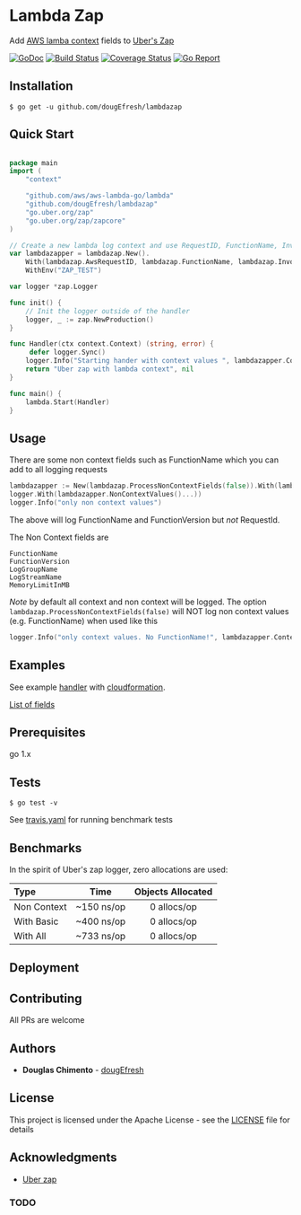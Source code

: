 # Lambda Zap

Add [AWS lamba context](https://github.com/aws/aws-lambda-go) fields to [Uber's Zap](https://github.com/uber-go/zap)

[![GoDoc][doc-img]][doc] [![Build Status][ci-img]][ci] [![Coverage Status][cov-img]][cov] [![Go Report][report-img]][report]

## Installation 
```shell
$ go get -u github.com/dougEfresh/lambdazap
```

## Quick Start

```go

package main
import (
    "context"

    "github.com/aws/aws-lambda-go/lambda"
    "github.com/dougEfresh/lambdazap"
    "go.uber.org/zap"
    "go.uber.org/zap/zapcore"
)

// Create a new lambda log context and use RequestID, FunctionName, InvokeFunctionArn and a variable from environment
var lambdazapper = lambdazap.New().
    With(lambdazap.AwsRequestID, lambdazap.FunctionName, lambdazap.InvokeFunctionArn).
    WithEnv("ZAP_TEST")

var logger *zap.Logger

func init() {
    // Init the logger outside of the handler
    logger, _ := zap.NewProduction()
}

func Handler(ctx context.Context) (string, error) {
     defer logger.Sync()
    logger.Info("Starting hander with context values ", lambdazapper.ContextValues(ctx)...)
    return "Uber zap with lambda context", nil
}

func main() {
    lambda.Start(Handler)
}

```




## Usage 

There are some non context fields such as FunctionName which you can add to all logging requests

```go
lambdazapper := New(lambdazap.ProcessNonContextFields(false)).With(lambdazap.FunctionName, lambdazap.FunctionVersion, lambdazap.AwsRequestID)
logger.With(lambdazapper.NonContextValues()...))
logger.Info("only non context values")
```

The above will log FunctionName and FunctionVersion but *not* RequestId. 

The Non Context fields are 
```shell
FunctionName
FunctionVersion
LogGroupName
LogStreamName
MemoryLimitInMB

```

*Note* by default all context and non context will be logged. 
The option `lambdazap.ProcessNonContextFields(false)` will NOT log non context values (e.g. FunctionName) when used like this
```go
logger.Info("only context values. No FunctionName!", lambdazapper.ContextValues()...)
```

## Examples
    
See example [handler](test/handler.go) with [cloudformation](test/test-template.yaml).
    
[List of fields](https://godoc.org/github.com/dougEfresh/lambdazap#LambdaField)


## Prerequisites

go 1.x

## Tests
    
```shell
$ go test -v

```

    
See [travis.yaml](.travis.yml) for running benchmark tests


## Benchmarks

In the spirit of Uber's zap logger, zero allocations are used: 

 | Type | Time | Objects Allocated |
 | :--- | :---: | :---: |
 | Non Context | ~150 ns/op | 0 allocs/op
 | With Basic | ~400 ns/op | 0 allocs/op
 | With All | ~733 ns/op | 0 allocs/op

## Deployment

## Contributing
 All PRs are welcome

## Authors

* **Douglas Chimento**  - [dougEfresh][me]

## License

This project is licensed under the Apache License - see the [LICENSE](LICENSE) file for details

## Acknowledgments

* [Uber zap][zap]

### TODO 

[doc-img]: https://godoc.org/github.com/dougEfresh/lambdazap?status.svg
[doc]: https://godoc.org/github.com/dougEfresh/lambdazap
[ci-img]: https://travis-ci.org/dougEfresh/lambdazap.svg?branch=master
[ci]: https://travis-ci.org/dougEfresh/lambdazap
[cov-img]: https://codecov.io/gh/dougEfresh/lambdazap/branch/master/graph/badge.svg
[cov]: https://codecov.io/gh/dougEfresh/lambdazap
[glide.lock]: https://github.com/uber-go/zap/blob/master/glide.lock
[zap]: https://github.com/uber-go/zap
[me]: https://github.com/dougEfresh
[report-img]: https://goreportcard.com/badge/github.com/dougEfresh/lambdazap
[report]: https://goreportcard.com/report/github.com/dougEfresh/lambdazap